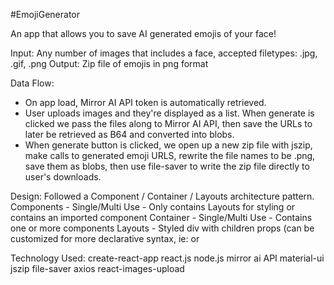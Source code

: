 #EmojiGenerator

An app that allows you to save AI generated emojis of your face!

Input: Any number of images that includes a face, accepted filetypes: .jpg, .gif, .png
Output: Zip file of emojis in png format

Data Flow:

- On app load, Mirror AI API token is automatically retrieved.
- User uploads images and they're displayed as a list. When generate is clicked we pass the files along to Mirror AI API, then   save the URLs to later be retrieved as B64 and converted into blobs. 
- When generate button is clicked, we open up a new zip file with jszip, make calls to generated emoji URLS, rewrite the file     names to be .png, save them as blobs, then use file-saver to write the zip file directly to user's downloads. 


Design:
Followed a Component / Container / Layouts architecture pattern.
Components - Single/Multi Use - Only contains Layouts for styling or contains an imported component
Container - Single/Multi Use - Contains one or more components
Layouts - Styled div with children props (can be customized for more declarative syntax, ie: <Column/> or <Row/>

Technology Used:
create-react-app
react.js
node.js
mirror ai API
material-ui
jszip
file-saver
axios
react-images-upload
